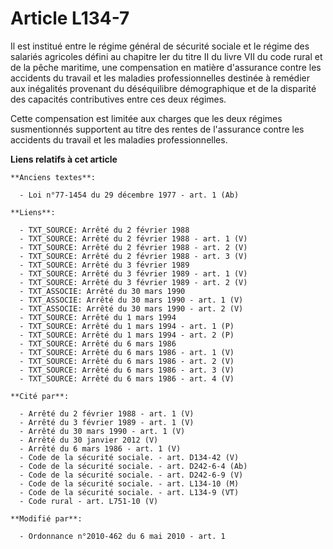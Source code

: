 # Article L134-7

Il est institué entre le régime général de sécurité sociale et le régime des salariés agricoles défini au chapitre Ier du
titre II du livre VII du code rural et de la pêche maritime, une compensation en matière d'assurance contre les accidents du
travail et les maladies professionnelles destinée à remédier aux inégalités provenant du déséquilibre démographique et de la
disparité des capacités contributives entre ces deux régimes. 

Cette compensation est limitée aux charges que les deux régimes susmentionnés supportent au titre des rentes de l'assurance
contre les accidents du travail et les maladies professionnelles.

**Liens relatifs à cet article**

	**Anciens textes**:

	  - Loi n°77-1454 du 29 décembre 1977 - art. 1 (Ab)

	**Liens**:

	  - TXT_SOURCE: Arrêté du 2 février 1988
	  - TXT_SOURCE: Arrêté du 2 février 1988 - art. 1 (V)
	  - TXT_SOURCE: Arrêté du 2 février 1988 - art. 2 (V)
	  - TXT_SOURCE: Arrêté du 2 février 1988 - art. 3 (V)
	  - TXT_SOURCE: Arrêté du 3 février 1989
	  - TXT_SOURCE: Arrêté du 3 février 1989 - art. 1 (V)
	  - TXT_SOURCE: Arrêté du 3 février 1989 - art. 2 (V)
	  - TXT_ASSOCIE: Arrêté du 30 mars 1990
	  - TXT_ASSOCIE: Arrêté du 30 mars 1990 - art. 1 (V)
	  - TXT_ASSOCIE: Arrêté du 30 mars 1990 - art. 2 (V)
	  - TXT_SOURCE: Arrêté du 1 mars 1994
	  - TXT_SOURCE: Arrêté du 1 mars 1994 - art. 1 (P)
	  - TXT_SOURCE: Arrêté du 1 mars 1994 - art. 2 (P)
	  - TXT_SOURCE: Arrêté du 6 mars 1986
	  - TXT_SOURCE: Arrêté du 6 mars 1986 - art. 1 (V)
	  - TXT_SOURCE: Arrêté du 6 mars 1986 - art. 2 (V)
	  - TXT_SOURCE: Arrêté du 6 mars 1986 - art. 3 (V)
	  - TXT_SOURCE: Arrêté du 6 mars 1986 - art. 4 (V)

	**Cité par**:

	  - Arrêté du 2 février 1988 - art. 1 (V)
	  - Arrêté du 3 février 1989 - art. 1 (V)
	  - Arrêté du 30 mars 1990 - art. 1 (V)
	  - Arrêté du 30 janvier 2012 (V)
	  - Arrêté du 6 mars 1986 - art. 1 (V)
	  - Code de la sécurité sociale. - art. D134-42 (V)
	  - Code de la sécurité sociale. - art. D242-6-4 (Ab)
	  - Code de la sécurité sociale. - art. D242-6-9 (V)
	  - Code de la sécurité sociale. - art. L134-10 (M)
	  - Code de la sécurité sociale. - art. L134-9 (VT)
	  - Code rural - art. L751-10 (V)

	**Modifié par**:

	  - Ordonnance n°2010-462 du 6 mai 2010 - art. 1
